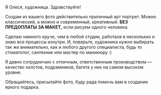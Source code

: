Я Олеся, художница. Здравствуйте!

Создам из вашего фото действительно приличный арт портрет. Можно классический, а можно и современный, креативный. **БЕЗ ПРЕДОПЛАТЫ ЗА МАКЕТ,** если рисуем одного человека.

Сделаю намного круче, чем в любой студии, работала в нескольких и знаю все процессы изнутри. И, поверьте, художника нужно выбирать так же внимательно, как и любого другого специалиста, будь то стоматолог, сантехник или мастер по маникюру :)

Я давно сотрудничаю с отличным, ответственным производством — качество холстов, подрамников, багета у них на самом высоком уровне.

Обращайтесь, присылайте фото, буду рада помочь вам в создании яркого подарка.